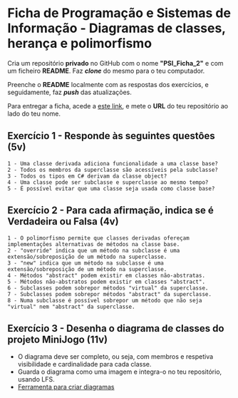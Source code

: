 # Ficha de Programação e Sistemas de Informação - Diagramas de classes, herança e polimorfismo

Cria um repositório **privado** no GitHub com o nome **"PSI_Ficha_2"** e com um ficheiro **README**. Faz ***clone*** do mesmo para o teu computador.

Preenche o **README** localmente com as respostas dos exercícios, e seguidamente, faz ***push*** das atualizações.

Para entregar a ficha, acede a [este link](https://docs.google.com/spreadsheets/d/1DrdGnICVAA8q9bs9_LAURFKoReAO7jJGB8qqvUWacL0/edit?usp=sharing), e mete o **URL** do teu repositório ao lado do teu nome.

## Exercício 1 - Responde às seguintes questôes (5v)

    1 - Uma classe derivada adiciona funcionalidade a uma classe base?
    2 - Todos os membros da superclasse são acessíveis pela subclasse?
    3 - Todos os tipos em C# derivam da classe object?
    4 - Uma classe pode ser subclasse e superclasse ao mesmo tempo?
    5 - É possível evitar que uma classe seja usada como classe base?

## Exercício 2 - Para cada afirmação, indica se é **Verdadeira** ou **Falsa** (4v)

    1 - O polimorfismo permite que classes derivadas ofereçam implementações alternativas de métodos na classe base.
    2 - "override" indica que um método na subclasse é uma extensão/sobreposição de um método na superclasse.
    3 - "new" indica que um método na subclasse é uma extensão/sobreposição de um método na superclasse.
    4 - Métodos "abstract" podem existir em classes não-abstratas.
    5 - Métodos não-abstratos podem existir em classes "abstract".
    6 - Subclasses podem sobrepor métodos "virtual" da superclasse.
    7 - Subclasses podem sobrepor métodos "abstract" da superclasse.
    8 - Numa subclasse é possível sobrepor um método que não seja "virtual" nem "abstract" da superclasse.

## Exercício 3 - Desenha o diagrama de classes do projeto **MiniJogo** (11v)

- O diagrama deve ser completo, ou seja, com membros e respetiva visibilidade e cardinalidade para cada classe.
- Guarda o diagrama como uma imagem e integra-o no teu repositório, usando LFS.
- [Ferramenta para criar diagramas](https://app.diagrams.net)
